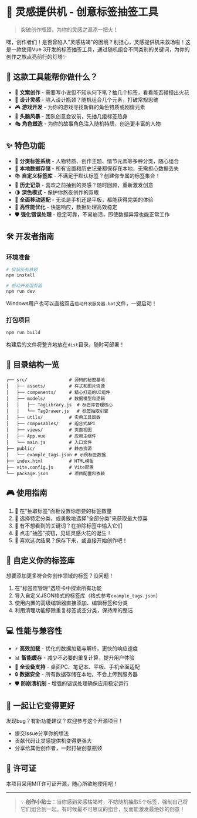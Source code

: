 # 🎲 灵感提供机 - 创意标签抽签工具

> 突破创作瓶颈，为你的灵感之源添一把火！

嘿，创作者们！是否曾陷入"灵感枯竭"的困境？别担心，灵感提供机来救场啦！这是一款使用Vue 3开发的标签抽签工具，通过随机组合不同类别的关键词，为你的创作之旅点亮前行的灯塔✨

## 🚀 这款工具能帮你做什么？

- 📝 **文案创作** - 需要写小说但不知从何下笔？抽几个标签，看看能否碰撞出火花
- 🎨 **设计灵感** - 陷入设计瓶颈？随机组合几个元素，打破常规思维
- 🎮 **游戏开发** - 为你的游戏寻找新鲜的角色特质或剧情元素
- 🎯 **头脑风暴** - 团队创意会议前，先抽几组标签热身
- 🎭 **角色塑造** - 为你的故事角色注入随机特质，创造更丰富的人物

## ✨ 特色功能

- 🧩 **分类标签系统** - 人物特质、创作主题、情节元素等多种分类，随心组合
- 💾 **本地数据存储** - 所有设置和历史记录都保存在本地，无需担心数据丢失
- 📚 **自定义标签库** - 不满足于默认标签？创建你专属的标签集合！
- 🔄 **历史记录** - 喜欢之前抽到的灵感？随时回顾，重新激发创意
- 🌗 **深色模式** - 保护你熬夜创作的双眼
- 📱 **全面移动适配** - 无论是手机还是平板，都能获得完美的体验
- 🔋 **高性能优化** - 快速响应，数据处理高效稳定
- 🛡️ **强化错误处理** - 稳定可靠，不易崩溃，即使数据异常也能正常工作

## 🛠️ 开发者指南

### 环境准备

```bash
# 安装所有依赖
npm install

# 启动开发服务器
npm run dev
```

Windows用户也可以直接双击`启动开发服务器.bat`文件，一键启动！

### 打包项目

```bash
npm run build
```

构建后的文件将整齐地放在`dist`目录，随时可部署！

## 📂 目录结构一览

```
┌── src/                # 源码的秘密基地
│   ├── assets/         # 样式和图片资源
│   ├── components/     # 精心打造的UI组件
│   ├── models/         # 数据模型和逻辑
│   │   ├── TagLibrary.js  # 标签库管理核心
│   │   └── TagDrawer.js   # 标签抽取引擎
│   ├── utils/          # 实用工具函数
│   ├── composables/    # 组合式API
│   ├── views/          # 页面视图
│   ├── App.vue         # 应用主组件
│   └── main.js         # 入口文件
├── public/             # 静态资源
│   └── example_tags.json # 示例标签数据
├── index.html          # HTML模板
├── vite.config.js      # Vite配置
└── package.json        # 项目配置和依赖
```

## 🎮 使用指南

1. 🔢 在"抽取标签"面板设置你想要的标签数量
2. 📑 选择特定分类，或勇敢地选择"全部分类"来获取最大惊喜
3. 🚫 有不想看到的关键词？在排除标签中输入它们
4. 🎯 点击"抽签"按钮，见证灵感火花的诞生！
5. 📝 喜欢这次结果？保存下来，或直接开始创作吧！

## 🔧 自定义你的标签库

想要添加更多符合你创作领域的标签？没问题！

1. 在"标签库管理"选项卡中探索所有功能
2. 导入自定义JSON格式的标签库（格式参考`example_tags.json`）
3. 使用内置的高级编辑器直接添加、编辑标签和分类
4. 利用清理功能移除重复标签或空分类，保持库的整洁

## 💻 性能与兼容性

- ⚡ **高效加载** - 优化的数据加载与解析，更快的响应速度
- 📊 **智能缓存** - 减少不必要的重复计算，提升用户体验 
- 📱 **全设备支持** - 桌面PC、笔记本、平板、手机全面适配
- 🔒 **数据安全** - 所有数据存储在本地，不会上传到服务器
- 🛡️ **防崩溃机制** - 增强的错误处理确保应用稳定运行

## 🤝 一起让它变得更好

发现bug？有新功能建议？欢迎参与这个开源项目！

- 提交Issue分享你的想法
- 贡献代码让灵感提供机变得更强大
- 分享给其他创作者，一起打破创意瓶颈

## 📜 许可证

本项目采用MIT许可证开源，随心所欲地使用吧！

---

> 💡 **创作小贴士**：当你感到灵感枯竭时，不妨随机抽取5个标签，强制自己将它们组合到一起。有时候最不可思议的组合，反而能激发最绝妙的创意！ 